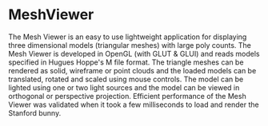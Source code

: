# MeshViewer
The Mesh Viewer is an easy to use lightweight application for displaying three dimensional models (triangular meshes) with large poly counts. The Mesh Viewer is developed in OpenGL (with GLUT &amp; GLUI) and reads models specified in Hugues Hoppe's M file format. The triangle meshes can be rendered as solid, wireframe or point clouds and the loaded models can be translated, rotated and scaled using mouse controls. The model can be lighted using one or two light sources and the model can be viewed in orthogonal or perspective projection. Efficient performance of the Mesh Viewer was validated when it took a few milliseconds to load and render the Stanford bunny.
